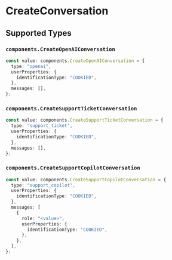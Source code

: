 # CreateConversation


## Supported Types

### `components.CreateOpenAIConversation`

```typescript
const value: components.CreateOpenAIConversation = {
  type: "openai",
  userProperties: {
    identificationType: "COOKIED",
  },
  messages: [],
};
```

### `components.CreateSupportTicketConversation`

```typescript
const value: components.CreateSupportTicketConversation = {
  type: "support_ticket",
  userProperties: {
    identificationType: "COOKIED",
  },
  messages: [],
};
```

### `components.CreateSupportCopilotConversation`

```typescript
const value: components.CreateSupportCopilotConversation = {
  type: "support_copilot",
  userProperties: {
    identificationType: "COOKIED",
  },
  messages: [
    {
      role: "<value>",
      userProperties: {
        identificationType: "COOKIED",
      },
    },
  ],
};
```

